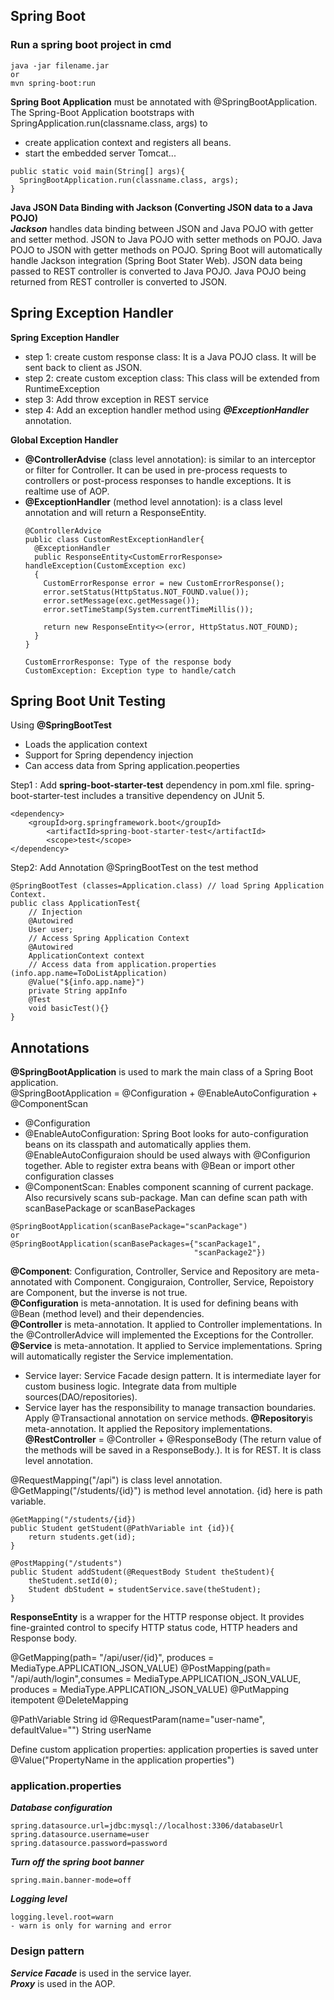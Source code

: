 ## Spring Boot

### Run a spring boot project in cmd
```
java -jar filename.jar
or
mvn spring-boot:run
```

**Spring Boot Application** must be annotated with @SpringBootApplication. <br>
The Spring-Boot Application bootstraps with SpringApplication.run(classname.class, args) to 
- create application context and registers all beans.
- start the embedded server Tomcat...
```
public static void main(String[] args){
  SpringBootApplication.run(classname.class, args);
}
```

**Java JSON Data Binding with Jackson (Converting JSON data to a Java POJO)** <br>
***Jackson*** handles data binding between JSON and Java POJO with getter and setter method. JSON to Java POJO with setter methods on POJO. Java POJO to JSON with getter methods on POJO. Spring Boot will automatically handle Jackson integration (Spring Boot Stater Web). JSON data being passed to REST controller is converted to Java POJO. Java POJO being returned from REST controller is converted to JSON.

## Spring Exception Handler
**Spring Exception Handler** <br>
- step 1: create custom response class: It is a Java POJO class. It will be sent back to client as JSON.
- step 2: create custom exception class: This class will be extended from RuntimeException
- step 3: Add throw exception in REST service
- step 4: Add an exception handler method using ***@ExceptionHandler*** annotation.

**Global Exception Handler**
- **@ControllerAdvise** (class level annotation): is similar to an interceptor or filter for Controller. It can be used in pre-process requests to controllers or post-process responses to handle exceptions. It is realtime use of AOP.
- **@ExceptionHandler** (method level annotation): is a class level annotation and will return a ResponseEntity.
  ```
  @ControllerAdvice
  public class CustomRestExceptionHandler{
    @ExceptionHandler
    public ResponseEntity<CustomErrorResponse> handleException(CustomException exc)
    {
      CustomErrorResponse error = new CustomErrorResponse();
      error.setStatus(HttpStatus.NOT_FOUND.value());
      error.setMessage(exc.getMessage());
      error.setTimeStamp(System.currentTimeMillis());
    
      return new ResponseEntity<>(error, HttpStatus.NOT_FOUND);
    }
  }
  
  CustomErrorResponse: Type of the response body
  CustomException: Exception type to handle/catch
  ```
## Spring Boot Unit Testing
Using **@SpringBootTest**
- Loads the application context
- Support for Spring dependency injection
- Can access data from Spring application.peoperties

Step1 : Add **spring-boot-starter-test** dependency in pom.xml file. spring-boot-starter-test includes a transitive dependency on JUnit 5.
```
<dependency>
    <groupId>org.springframework.boot</groupId>
		<artifactId>spring-boot-starter-test</artifactId>
		<scope>test</scope>
</dependency>
```
Step2: Add Annotation @SpringBootTest on the test method
```
@SpringBootTest (classes=Application.class) // load Spring Application Context.
public class ApplicationTest{
	// Injection
	@Autowired
	User user;
	// Access Spring Application Context
	@Autowired
	ApplicationContext context
	// Access data from application.properties (info.app.name=ToDoListApplication)
	@Value("${info.app.name}")
	private String appInfo
	@Test
	void basicTest(){}
}
```

## Annotations
**@SpringBootApplication** is used to mark the main class of a Spring Boot application.<br>
@SpringBootApplication = @Configuration + @EnableAutoConfiguration + @ComponentScan<br>
- @Configuration
- @EnableAutoConfiguration: Spring Boot looks for auto-configuration beans on its classpath and automatically applies them. @EnableAutoConfiguraion should be used always with @Configurion together.
Able to register extra beans with @Bean or import other configuration classes
- @ComponentScan: Enables component scanning of current package. Also recursively scans sub-package. Man can define scan path with scanBasePackage or scanBasePackages
```
@SpringBootApplication(scanBasePackage="scanPackage")
or
@SpringBootApplication(scanBasePackages={"scanPackage1",
                                         "scanPackage2"})
```
**@Component**: Configuration, Controller, Service and Repository are meta-annotated with Component. Congiguraion, Controller, Service, Repoistory are Component, but the inverse is not true.<br>
**@Configuration** is meta-annotation. It is used for defining beans with @Bean (method level) and their dependencies.<br>
**@Controller** is meta-annotation. It applied to Controller implementations. In the @ControllerAdvice will implemented the Exceptions for the Controller.<br>
**@Service** is meta-annotation. It applied to Service implementations. Spring will automatically register the Service implementation.<br>
- Service layer: Service Facade design pattern. It is intermediate layer for custom business logic. Integrate data from multiple sources(DAO/repositories).
- Service layer has the responsibility to manage transaction boundaries. Apply @Transactional annotation on service methods.
**@Repository**is meta-annotation. It applied the Repository implementations.<br>
**@RestController** = @Controller + @ResponseBody (The return value of the methods will be saved in a ResponseBody.). It is for REST. It is class level annotation. <br>

@RequestMapping("/api") is class level annotation.<br>
@GetMapping("/students/{id}") is method level annotation. {id} here is path variable.
```
@GetMapping("/students/{id})
public Student getStudent(@PathVariable int {id}){
    return students.get(id); 
}
```
```
@PostMapping("/students")
public Student addStudent(@RequestBody Student theStudent){
    theStudent.setId(0);
    Student dbStudent = studentService.save(theStudent);
}
```
**ResponseEntity** is a wrapper for the HTTP response object. It provides fine-grainted control to specify HTTP status code, HTTP headers and Response body.

@GetMapping(path= "/api/user/{id}", produces = MediaType.APPLICATION_JSON_VALUE)
@PostMapping(path= "/api/auth/login",consumes = MediaType.APPLICATION_JSON_VALUE, produces = MediaType.APPLICATION_JSON_VALUE)
@PutMapping itempotent
@DeleteMapping

@PathVariable String id
@RequestParam(name="user-name", defaultValue="") String userName


Define custom application properties:
application properties is saved unter 
@Value("PropertyName in the application properties")



### application.properties
***Database configuration***
```
spring.datasource.url=jdbc:mysql://localhost:3306/databaseUrl
spring.datasource.username=user
spring.datasource.password=password
```
***Turn off the spring boot banner***
```
spring.main.banner-mode=off
```
***Logging level***
```
logging.level.root=warn
- warn is only for warning and error
```
### Design pattern
***Service Facade*** is used in the service layer.<br>
***Proxy*** is used in the AOP.<br>


